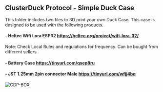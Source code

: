 ## ClusterDuck Protocol - Simple Duck Case
This folder includes two files to 3D print your own Duck Case. This case is designed to be used with the following products.

#### - Heltec Wifi Lora ESP32 https://heltec.org/project/wifi-lora-32/
Note: Check Local Rules and regulations for frequency. Can be bought from different sellers.

#### - Battery Case https://tinyurl.com/qsep8ru

#### - JST 1.25mm 2pin connector Male https://tinyurl.com/wfjj4bq


![CDP-BOX](/doc/assets/images/CDP_BOX.jpg)
